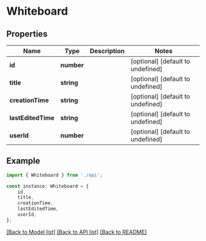 # Whiteboard


## Properties

Name | Type | Description | Notes
------------ | ------------- | ------------- | -------------
**id** | **number** |  | [optional] [default to undefined]
**title** | **string** |  | [optional] [default to undefined]
**creationTime** | **string** |  | [optional] [default to undefined]
**lastEditedTime** | **string** |  | [optional] [default to undefined]
**userId** | **number** |  | [optional] [default to undefined]

## Example

```typescript
import { Whiteboard } from './api';

const instance: Whiteboard = {
    id,
    title,
    creationTime,
    lastEditedTime,
    userId,
};
```

[[Back to Model list]](../README.md#documentation-for-models) [[Back to API list]](../README.md#documentation-for-api-endpoints) [[Back to README]](../README.md)
